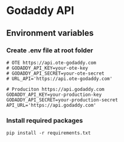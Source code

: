 # Godaddy API


## Environment variables
### Create .env file at root folder
```
# OTE https://api.ote-godaddy.com
# GODADDY_API_KEY=your-ote-key
# GODADDY_API_SECRET=your-ote-secret
# URL_API='https://api.ote-godaddy.com'

# Produciton https://api.godaddy.com
GODADDY_API_KEY=your-production-key
GODADDY_API_SECRET=your-production-secret
API_URL='https://api.godaddy.com'
```

### Install required packages
```
pip install -r requirements.txt
```
